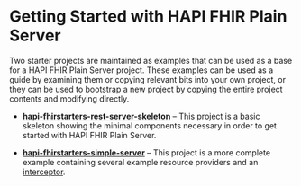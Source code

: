 # Getting Started with HAPI FHIR Plain Server

Two starter projects are maintained as examples that can be used as a base for a HAPI FHIR Plain Server project. These examples can be used as a guide by examining them or copying relevant bits into your own project, or they can be used to bootstrap a new project by copying the entire project contents and modifying directly.

* **[hapi-fhirstarters-rest-server-skeleton](https://github.com/FirelyTeam/fhirstarters/tree/master/java/hapi-fhirstarters-rest-server-skeleton/)** &ndash; This project is a basic skeleton showing the minimal components necessary in order to get started with HAPI FHIR Plain Server. 

* **[hapi-fhirstarters-simple-server](https://github.com/FirelyTeam/fhirstarters/tree/master/java/hapi-fhirstarters-simple-server/)** &ndash; This project is a more complete example containing several example resource providers and an [interceptor](/docs/interceptors/). 

